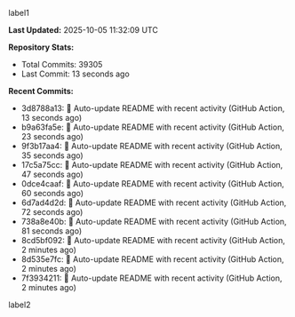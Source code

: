 
label1 
<!-- ACTIVITY_START -->
**Last Updated:** 2025-10-05 11:32:09 UTC

**Repository Stats:**
- Total Commits: 39305
- Last Commit: 13 seconds ago

**Recent Commits:**
- 3d8788a13: 🤖 Auto-update README with recent activity (GitHub Action, 13 seconds ago)
- b9a63fa5e: 🤖 Auto-update README with recent activity (GitHub Action, 23 seconds ago)
- 9f3b17aa4: 🤖 Auto-update README with recent activity (GitHub Action, 35 seconds ago)
- 17c5a75cc: 🤖 Auto-update README with recent activity (GitHub Action, 47 seconds ago)
- 0dce4caaf: 🤖 Auto-update README with recent activity (GitHub Action, 60 seconds ago)
- 6d7ad4d2d: 🤖 Auto-update README with recent activity (GitHub Action, 72 seconds ago)
- 738a8e40b: 🤖 Auto-update README with recent activity (GitHub Action, 81 seconds ago)
- 8cd5bf092: 🤖 Auto-update README with recent activity (GitHub Action, 2 minutes ago)
- 8d535e7fc: 🤖 Auto-update README with recent activity (GitHub Action, 2 minutes ago)
- 7f3934211: 🤖 Auto-update README with recent activity (GitHub Action, 2 minutes ago)
<!-- ACTIVITY_END -->

label2
